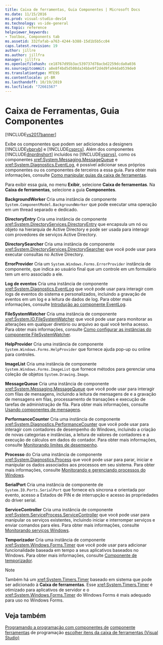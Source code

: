 ```yaml
---
title: Caixa de ferramentas, Guia Componentes | Microsoft Docs
ms.date: 11/15/2016
ms.prod: visual-studio-dev14
ms.technology: vs-ide-general
ms.topic: reference
helpviewer_keywords:
- Toolbox, Components tab
ms.assetid: 332fafab-a763-4244-b388-15d1b5b5cc04
caps.latest.revision: 19
author: jillre
ms.author: jillfra
manager: jillfra
ms.openlocfilehash: ce18767d95b3ac539737d78acbd2259dcda0a036
ms.sourcegitcommit: a8e8f4bd5d508da34bbe9f2d4d9fa94da0539de0
ms.translationtype: MTE95
ms.contentlocale: pt-BR
ms.lasthandoff: 10/19/2019
ms.locfileid: "72661567"
---
```

# <a name="toolbox-components-tab"></a>Caixa de Ferramentas, Guia Componentes
[!INCLUDE[vs2017banner](../../includes/vs2017banner.md)]

Exibe os componentes que podem ser adicionados a designers [!INCLUDE[vbprvb](../../includes/vbprvb-md.md)] e [!INCLUDE[csprcs](../../includes/csprcs-md.md)]. Além dos componentes [!INCLUDE[dnprdnshort](../../includes/dnprdnshort-md.md)] incluídos no [!INCLUDE[vsprvs](../../includes/vsprvs-md.md)], como os componentes <xref:System.Messaging.MessageQueue> e <xref:System.Diagnostics.EventLog>, é possível adicionar seus próprios componentes ou os componentes de terceiros a essa guia. Para obter mais informações, consulte [Como manipular guias da caixa de ferramentas](https://msdn.microsoft.com/21285050-cadd-455a-b1f5-a2289a89c4db).

 Para exibir essa guia, no menu **Exibir**, selecione **Caixa de ferramentas**. Na **Caixa de ferramentas**, selecione a guia **Componentes**.

 **BackgroundWorker** Cria uma instância de componente `System.ComponentModel.BackgroundWorker` que pode executar uma operação em um thread separado e dedicado.

 **DirectoryEntry** Cria uma instância de componente <xref:System.DirectoryServices.DirectoryEntry> que encapsula um nó ou objeto na hierarquia de Active Directory e pode ser usada para interagir com provedores de serviços Active Directory.

 **DirectorySearcher** Cria uma instância de componente <xref:System.DirectoryServices.DirectorySearcher> que você pode usar para executar consultas no Active Directory.

 **ErrorProvider** Cria um `System.Windows.Forms.ErrorProvider` instância de componente, que indica ao usuário final que um controle em um formulário tem um erro associado a ele.

 **Log de eventos** Cria uma instância de componente <xref:System.Diagnostics.EventLog> que você pode usar para interagir com logs de eventos do sistema e personalizados, incluindo a gravação de eventos em um log e a leitura de dados de log. Para obter mais informações, consulte [Introdução ao componente EventLog](https://msdn.microsoft.com/a2ba4f28-4b1a-435e-99ef-51b28e21f805).

 **FileSystemWatcher** Cria uma instância de componente <xref:System.IO.FileSystemWatcher> que você pode usar para monitorar as alterações em qualquer diretório ou arquivo ao qual você tenha acesso. Para obter mais informações, consulte [Como configurar as instâncias do componente FileSystemWatcher](https://msdn.microsoft.com/2e628234-4951-4135-8a86-28b924070d50).

 **HelpProvider** Cria uma instância de componente `System.Windows.Forms.HelpProvider` que fornece ajuda pop-up ou online para controles.

 **ImageList** Cria uma instância de componente `System.Windows.Forms.ImageList` que fornece métodos para gerenciar uma coleção de objetos `System.Drawing.Image`.

 **MessageQueue** Cria uma instância de componente <xref:System.Messaging.MessageQueue> que você pode usar para interagir com filas de mensagens, incluindo a leitura de mensagens de e a gravação de mensagens em filas, processamento de transações e execução de tarefas de administração de fila. Para obter mais informações, consulte [Usando componentes de mensagens](https://msdn.microsoft.com/922dbac7-26f0-4e39-b666-ccfc184793d7).

 **PerformanceCounter** Cria uma instância de componente <xref:System.Diagnostics.PerformanceCounter> que você pode usar para interagir com contadores de desempenho do Windows, incluindo a criação de novas categorias e instâncias, a leitura de valores de contadores e a execução de cálculos em dados do contador. Para obter mais informações, consulte [Monitorando limites de desempenho](https://msdn.microsoft.com/b8b44a55-31d0-4b45-9517-8c1b1e4fdc91).

 **Processo** do Cria uma instância de componente <xref:System.Diagnostics.Process> que você pode usar para parar, iniciar e manipular os dados associados aos processos em seu sistema. Para obter mais informações, consulte [Monitorando e gerenciando processos do Windows](https://msdn.microsoft.com/a86bd4c1-b92c-49a0-8f32-61d67837b45e).

 **SerialPort** Cria uma instância de componente de `System.IO.Ports.SerialPort` que fornece e/s síncrona e orientada por evento, acesso a Estados de PIN e de interrupção e acesso às propriedades do driver serial.

 **ServiceController** Cria uma instância de componente <xref:System.ServiceProcess.ServiceController> que você pode usar para manipular os serviços existentes, incluindo iniciar e interromper serviços e enviar comandos para eles. Para obter mais informações, consulte [Monitorando serviços Windows](https://msdn.microsoft.com/4542ee3f-e052-4cb9-8726-58e9420de222).

 **Temporizador** Cria uma instância de componente <xref:System.Windows.Forms.Timer> que você pode usar para adicionar funcionalidade baseada em tempo a seus aplicativos baseados no Windows. Para obter mais informações, consulte [Componente de temporizador](https://msdn.microsoft.com/library/6700e534-6382-43d5-98ed-14205435fff7).

> [!NOTE]
> Também há um <xref:System.Timers.Timer> baseado em sistema que pode ser adicionado à **Caixa de ferramentas**. Esse <xref:System.Timers.Timer> é otimizado para aplicativos de servidor e o <xref:System.Windows.Forms.Timer> do Windows Forms é mais adequado para uso no Windows Forms.

## <a name="see-also"></a>Veja também
 [Programando a programação com componentes de](https://msdn.microsoft.com/library/d4d4fcb4-e0b8-46b3-b679-7ee0026eb9e3) [componente](https://msdn.microsoft.com/library/373cacf7-479e-4b05-991c-5cb18824e913) [ferramentas](../../ide/reference/toolbox.md) de programação [escolher itens da caixa de ferramentas (Visual Studio)](https://msdn.microsoft.com/bd07835f-18a8-433e-bccc-7141f65263bb)
